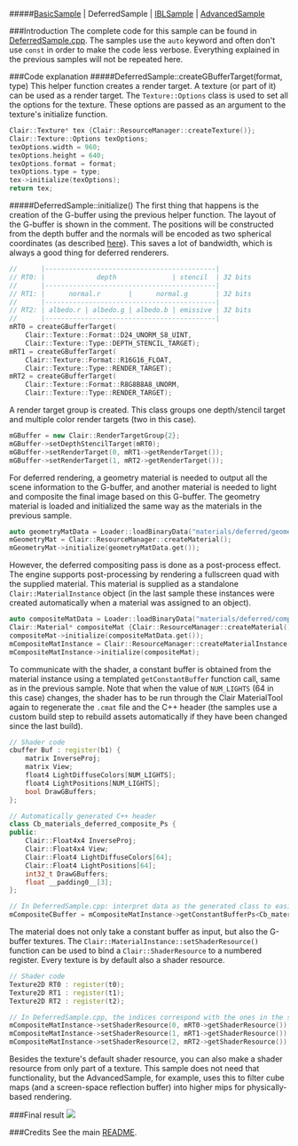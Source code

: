 #####[BasicSample](https://github.com/TomVeltmeijer/D3D11Renderer/blob/master/samples/BasicSample) | DeferredSample | [IBLSample](https://github.com/TomVeltmeijer/D3D11Renderer/blob/master/samples/IBLSample) | [AdvancedSample](https://github.com/TomVeltmeijer/D3D11Renderer/blob/master/samples/AdvancedSample) 

###Introduction
The complete code for this sample can be found in [DeferredSample.cpp](https://github.com/TomVeltmeijer/D3D11Renderer/blob/master/samples/DeferredSample/src/DeferredSample.cpp). The samples use the `auto` keyword and often don't use `const` in order to make the code less verbose. Everything explained in the previous samples will not be repeated here.

###Code explanation
#####DeferredSample::createGBufferTarget(format, type)
This helper function creates a render target. A texture (or part of it) can be used as a render target. The `Texture::Options` class is used to set all the options for the texture. These options are passed as an argument to the texture's initialize function.
```C++
Clair::Texture* tex {Clair::ResourceManager::createTexture()};
Clair::Texture::Options texOptions;
texOptions.width = 960;
texOptions.height = 640;
texOptions.format = format;
texOptions.type = type;
tex->initialize(texOptions);
return tex;
```
#####DeferredSample::initialize()
The first thing that happens is the creation of the G-buffer using the previous helper function. The layout of the G-buffer is shown in the comment. The positions will be constructed from the depth buffer and the normals will be encoded as two spherical coordinates (as described [here](http://www.crytek.com/cryengine/cryengine3/presentations/a-bit-more-deferred---cryengine3)). This saves a lot of bandwidth, which is always a good thing for deferred renderers.
```C++
//      |-------------------------------------------|
// RT0: |             depth              | stencil  | 32 bits
//      |-------------------------------------------|
// RT1: |      normal.r       |      normal.g       | 32 bits
//      |-------------------------------------------|
// RT2: | albedo.r | albedo.g | albedo.b | emissive | 32 bits
//      |-------------------------------------------|
mRT0 = createGBufferTarget(
	Clair::Texture::Format::D24_UNORM_S8_UINT,
	Clair::Texture::Type::DEPTH_STENCIL_TARGET);
mRT1 = createGBufferTarget(
	Clair::Texture::Format::R16G16_FLOAT,
	Clair::Texture::Type::RENDER_TARGET);
mRT2 = createGBufferTarget(
	Clair::Texture::Format::R8G8B8A8_UNORM,
	Clair::Texture::Type::RENDER_TARGET);
```
A render target group is created. This class groups one depth/stencil target and multiple color render targets (two in this case).
```C++
mGBuffer = new Clair::RenderTargetGroup{2};
mGBuffer->setDepthStencilTarget(mRT0);
mGBuffer->setRenderTarget(0, mRT1->getRenderTarget());
mGBuffer->setRenderTarget(1, mRT2->getRenderTarget());
```
For deferred rendering, a geometry material is needed to output all the scene information to the G-buffer, and another material is needed to light and composite the final image based on this G-buffer. The geometry material is loaded and initialized the same way as the materials in the previous sample.
```C++
auto geometryMatData = Loader::loadBinaryData("materials/deferred/geometry.cmat");
mGeometryMat = Clair::ResourceManager::createMaterial();
mGeometryMat->initialize(geometryMatData.get());
```
However, the deferred compositing pass is done as a post-process effect. The engine supports post-processing by rendering a fullscreen quad with the supplied material. This material is supplied as a standalone `Clair::MaterialInstance` object (in the last sample these instances were created automatically when a material was assigned to an object).
```C++
auto compositeMatData = Loader::loadBinaryData("materials/deferred/composite.cmat");
Clair::Material* compositeMat {Clair::ResourceManager::createMaterial()};
compositeMat->initialize(compositeMatData.get());
mCompositeMatInstance = Clair::ResourceManager::createMaterialInstance();
mCompositeMatInstance->initialize(compositeMat);
```
To communicate with the shader, a constant buffer is obtained from the material instance using a templated `getConstantBuffer` function call, same as in the previous sample. Note that when the value of `NUM_LIGHTS` (64 in this case) changes, the shader has to be run through the Clair MaterialTool again to regenerate the `.cmat` file and the C++ header (the samples use a custom build step to rebuild assets automatically if they have been changed since the last build).
```C++
// Shader code
cbuffer Buf : register(b1) {
	matrix InverseProj;
	matrix View;
	float4 LightDiffuseColors[NUM_LIGHTS];
	float4 LightPositions[NUM_LIGHTS];
	bool DrawGBuffers;
};

// Automatically generated C++ header
class Cb_materials_deferred_composite_Ps {
public:
	Clair::Float4x4 InverseProj;
	Clair::Float4x4 View;
	Clair::Float4 LightDiffuseColors[64];
	Clair::Float4 LightPositions[64];
	int32_t DrawGBuffers;
	float __padding0__[3];
};

// In DeferredSample.cpp: interpret data as the generated class to easily edit constant buffer values
mCompositeCBuffer = mCompositeMatInstance->getConstantBufferPs<Cb_materials_deferred_composite_Ps>();
```
The material does not only take a constant buffer as input, but also the G-buffer textures. The `Clair::MaterialInstance::setShaderResource()` function can be used to bind a `Clair::ShaderResource` to a numbered register. Every texture is by default also a shader resource.
```C++
// Shader code
Texture2D RT0 : register(t0);
Texture2D RT1 : register(t1);
Texture2D RT2 : register(t2);

// In DeferredSample.cpp, the indices correspond with the ones in the shader
mCompositeMatInstance->setShaderResource(0, mRT0->getShaderResource());
mCompositeMatInstance->setShaderResource(1, mRT1->getShaderResource());
mCompositeMatInstance->setShaderResource(2, mRT2->getShaderResource());
```
Besides the texture's default shader resource, you can also make a shader resource from only part of a texture. This sample does not need that functionality, but the AdvancedSample, for example, uses this to filter cube maps (and a screen-space reflection buffer) into higher mips for physically-based rendering.

###Final result
![](https://github.com/TomVeltmeijer/D3D11Renderer/blob/master/samples/DeferredSample/screenshot.png)

###Credits
See the main [README](https://github.com/TomVeltmeijer/D3D11Renderer/blob/master/README.md).